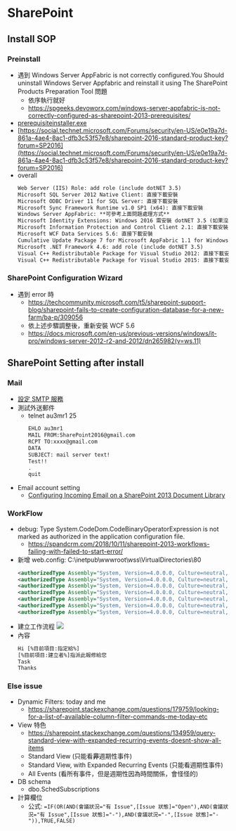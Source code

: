 # SharePoint
## Install SOP
### Preinstall
- 遇到 Windows Server AppFabric is not correctly configured.You Should uninstall Windows Server Appfabric and reinstall it using The SharePoint Products Preparation Tool 問題
    - 依序執行就好
    - https://spgeeks.devoworx.com/windows-server-appfabric-is-not-correctly-configured-as-sharepoint-2013-prerequisites/
- [prerequisiteinstaller.exe](https://docs.microsoft.com/en-us/SharePoint/install/hardware-and-software-requirements#prerequisite-installer-operations-and-command-line-options)
- [https://social.technet.microsoft.com/Forums/security/en-US/e0e19a7d-861a-4ae4-8ac1-dfb3c53f57e8/sharepoint-2016-standard-product-key?forum=SP2016](https://social.technet.microsoft.com/Forums/security/en-US/e0e19a7d-861a-4ae4-8ac1-dfb3c53f57e8/sharepoint-2016-standard-product-key?forum=SP2016)
- overall
    ```txt
    Web Server (IIS) Role: add role (include dotNET 3.5)
    Microsoft SQL Server 2012 Native Client: 直接下載安裝
    Microsoft ODBC Driver 11 for SQL Server: 直接下載安裝
    Microsoft Sync Framework Runtime v1.0 SP1 (x64): 直接下載安裝
    Windows Server AppFabric: **可參考上面問題處理方式**
    Microsoft Identity Extensions: Windows 2016 需安裝 dotNET 3.5 (如果沒網路用 Win 2016 ISO 指定 dotNET 路徑)
    Microsoft Information Protection and Control Client 2.1: 直接下載安裝
    Microsoft WCF Data Services 5.6: 直接下載安裝
    Cumulative Update Package 7 for Microsoft AppFabric 1.1 for Windows Server (KB3092423): 直接下載安裝
    Microsoft .NET Framework 4.6: add role (include dotNET 3.5)
    Visual C++ Redistributable Package for Visual Studio 2012: 直接下載安裝
    Visual C++ Redistributable Package for Visual Studio 2015: 直接下載安裝
    ```

### SharePoint Configuration Wizard
- 遇到 error 時
    - https://techcommunity.microsoft.com/t5/sharepoint-support-blog/sharepoint-fails-to-create-configuration-database-for-a-new-farm/ba-p/309056
    - 依上述步驟調整後，重新安裝 WCF 5.6
    - https://docs.microsoft.com/en-us/previous-versions/windows/it-pro/windows-server-2012-r2-and-2012/dn265982(v=ws.11)

## SharePoint Setting after install
### Mail
- [設定 SMTP 服務](https://docs.microsoft.com/zh-tw/sharepoint/administration/incoming-email-configuration#to-configure-the-smtp-service)
- 測試外送郵件
    - telnet au3mr1 25
        ```txt
        EHLO au3mr1
        MAIL FROM:SharePoint2016@gmail.com
        RCPT TO:xxxx@gmail.com
        DATA
        SUBJECT: mail server text!
        Test!!
        .
        quit
        ```
- Email account setting
    - [Configuring Incoming Email on a SharePoint 2013 Document Library](https://www.youtube.com/watch?v=mHLPZzJ15iU)

### WorkFlow
- debug: Type System.CodeDom.CodeBinaryOperatorExpression is not marked as authorized in the application configuration file.
    - https://spandcrm.com/2018/10/11/sharepoint-2013-workflows-failing-with-failed-to-start-error/
- 新增 web.config: C:\inetpub\wwwroot\wss\VirtualDirectories\80
    ```xml
    <authorizedType Assembly="System, Version=4.0.0.0, Culture=neutral, PublicKeyToken=b77a5c561934e089" NameSpace="System.CodeDom" TypeName="CodeBinaryOperatorExpression" Authorized="True" />
    <authorizedType Assembly="System, Version=4.0.0.0, Culture=neutral, PublicKeyToken=b77a5c561934e089" NameSpace="System.CodeDom" TypeName="CodePrimitiveExpression" Authorized="True" />
    <authorizedType Assembly="System, Version=4.0.0.0, Culture=neutral, PublicKeyToken=b77a5c561934e089" NameSpace="System.CodeDom" TypeName="CodeMethodInvokeExpression" Authorized="True" />
    <authorizedType Assembly="System, Version=4.0.0.0, Culture=neutral, PublicKeyToken=b77a5c561934e089" NameSpace="System.CodeDom" TypeName="CodeMethodReferenceExpression" Authorized="True" />
    <authorizedType Assembly="System, Version=4.0.0.0, Culture=neutral, PublicKeyToken=b77a5c561934e089" NameSpace="System.CodeDom" TypeName="CodeFieldReferenceExpression" Authorized="True" />
    <authorizedType Assembly="System, Version=4.0.0.0, Culture=neutral, PublicKeyToken=b77a5c561934e089" NameSpace="System.CodeDom" TypeName="CodeThisReferenceExpression" Authorized="True" />
    <authorizedType Assembly="System, Version=4.0.0.0, Culture=neutral, PublicKeyToken=b77a5c561934e089" NameSpace="System.CodeDom" TypeName="CodePropertyReferenceExpression" Authorized="True" />
    ```
- 建立工作流程
    ![](../../file/img/learning/moss/moss-designer-setting-1.png)
- 內容
    ```txt
    Hi [%目前項目:指定給%]
    [%目前項目:建立者%]指派此報修給您
    Task
    Thanks
    ```

### Else issue
- Dynamic Filters: today and me
    - https://sharepoint.stackexchange.com/questions/179759/looking-for-a-list-of-available-column-filter-commands-me-today-etc
- View 特色
    - https://sharepoint.stackexchange.com/questions/134959/query-standard-view-with-expanded-recurring-events-doesnt-show-all-items
    - Standard View (只能看**非**週期性事件)
    - Standard View, with Expanded Recurring Events (只能看週期性事件)
    - All Events (看所有事件，但是週期性因為時間關係，會怪怪的)
- DB schema
    - dbo.SchedSubscriptions
- 計算欄位
    - 公式: `=IF(OR(AND(會議狀況="有 Issue",[Issue 狀態]="Open"),AND(會議狀況="有 Issue",[Issue 狀態]="-"),AND(會議狀況="-",[Issue 狀態]="-")),TRUE,FALSE)`